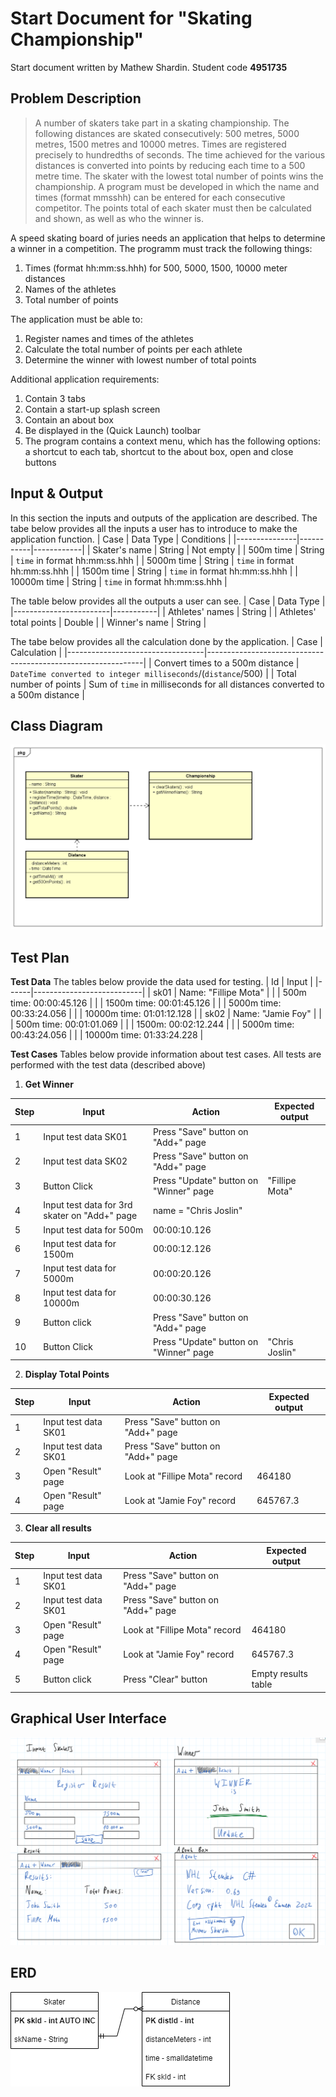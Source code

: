 # Start Document for "Skating Championship"
Start document written by Mathew Shardin. Student code **4951735**

## Problem Description
>A number of skaters take part in a skating championship. The following
distances are skated consecutively: 500 metres, 5000 metres, 1500 metres and
10000 metres. Times are registered precisely to hundredths of seconds. The
time achieved for the various distances is converted into points by reducing
each time to a 500 metre time. The skater with the lowest total number of
points wins the championship.
A program must be developed in which the name and times (format mmsshh)
can be entered for each consecutive competitor. The points total of each skater
must then be calculated and shown, as well as who the winner is. 

A speed skating board of juries needs an application that helps to determine a winner in a competition. The programm must track the following things:
1.  Times (format hh:mm:ss.hhh) for 500, 5000, 1500, 10000 meter distances
2.  Names of the athletes
3.  Total number of points

The application must be able to:
1. Register names and times of the athletes
2. Calculate the total number of points per each athlete
3. Determine the winner with lowest number of total points

Additional application requirements:
1. Contain 3 tabs
2. Contain a start-up splash screen
3. Contain an about box
4. Be displayed in the (Quick Launch) toolbar
5. The program contains a context menu, which has the following options: a shortcut to each tab, shortcut to the about box, open and close buttons

## Input & Output
In this section the inputs and outputs of the application are described. The tabe below provides all the inputs a user has to introduce to make the application function.
| Case          | Data Type | Conditions |
|---------------|-----------|------------|
| Skater's name | String    | Not empty  |
| 500m time     | String  | `time` in format hh:mm:ss.hhh   |
| 5000m time    | String  | `time` in format hh:mm:ss.hhh   |
| 1500m time    | String  | `time` in format hh:mm:ss.hhh   |
| 10000m time   | String  | `time` in format hh:mm:ss.hhh   |

The table below provides all the outputs a user can see.
| Case                   | Data Type |
|------------------------|-----------|
| Athletes' names        | String    |
| Athletes' total points | Double    |
| Winner's name          | String    |

The tabe below provides all the calculation done by the application.
| Case                             | Calculation                                                  |
|----------------------------------|--------------------------------------------------------------|
| Convert times to a 500m distance | `DateTime converted to integer milliseconds`/(`distance`/500)      |
| Total number of points           | Sum of `time` in milliseconds for all distances converted to a 500m distance |

## Class Diagram


![Class Diagram](Class_Diagram_Shardin.png "Version 1.1 Class Diagram")

## Test Plan
**Test Data**
The tables below provide the data used for testing.
| Id   | Input                     |
|------|---------------------------|
| sk01 | Name: "Fillipe Mota"      | 
|      | 500m time: 00:00:45.126   | 
|      | 1500m time: 00:01:45.126  | 
|      | 5000m time: 00:33:24.056  | 
|      | 10000m time: 01:01:12.128 | 
| sk02 | Name: "Jamie Foy"         | 
|      | 500m time: 00:01:01.069   | 
|      | 1500m: 00:02:12.244       | 
|      | 5000m time: 00:43:24.056  |
|      | 10000m time: 01:33:24.228 |

**Test Cases**
Tables below provide information about test cases. All tests are performed with the test data (described above)

1. **Get Winner**

| Step | Input        | Action                                    | Expected output |
|------|--------------|-------------------------------------------|-----------------|
| 1    | Input test data SK01| Press "Save" button on "Add+" page|                 |
| 2    | Input test data SK02| Press "Save" button on "Add+" page|                 |
| 3    | Button Click| Press "Update" button on "Winner" page| "Fillipe Mota"  |
| 4    |Input test data for 3rd skater on "Add+" page|name = "Chris Joslin" |                 |
| 5    |Input test data for 500m|00:00:10.126 |                 |
| 6    |Input test data for 1500m|00:00:12.126|                 |
| 7    |Input test data for 5000m|00:00:20.126|                 |
| 8    |Input test data for 10000m| 00:00:30.126 |                 |
| 9    |Button click| Press "Save" button on "Add+" page |                 |
| 10   | Button Click | Press "Update" button on "Winner" page| "Chris Joslin"  |

2. **Display Total Points**

| Step | Input | Action                | Expected output |
|------|-------|-----------------------|-----------------|
| 1    |Input test data SK01|Press "Save" button on "Add+" page||
| 2    |Input test data SK01|Press "Save" button on "Add+" page||
| 3    |Open "Result" page|Look at "Fillipe Mota" record| 464180|
| 4    |Open "Result" page|Look at "Jamie Foy" record| 645767.3 |

3. **Clear all results**

| Step | Input | Action                | Expected output |
|------|-------|-----------------------|-----------------|
| 1    |Input test data SK01|Press "Save" button on "Add+" page||
| 2    |Input test data SK01|Press "Save" button on "Add+" page||
| 3    |Open "Result" page|Look at "Fillipe Mota" record| 464180|
| 4    |Open "Result" page|Look at "Jamie Foy" record| 645767.3 |
| 5    |Button click|Press "Clear" button|Empty results table|

## Graphical User Interface

![GUI](GUI_Mathew_Shardin.png "Version 1 global GUI")

## ERD

![ERD](Final_Ass_ERD.drawio.png "Version 1 ERD")

